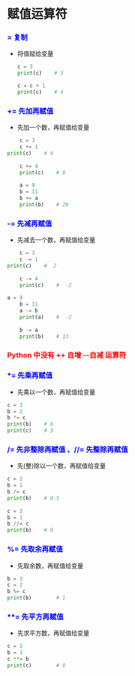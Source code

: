# **赋值运算符**

### **<font color="blue"> = 复制</font>**
- 将值赋给变量
  
    
  

    ```python
    c = 3
    print(c)    # 3
    
    c = c + 1
    print(c)    # 4
    ```

### **<font color="blue"> += 先加再赋值 </font>**
- 先加一个数，再赋值给变量
  
    
  
    
```python
    c = 3
    c += 1
print(c)    # 4
     
    c += 4
    print(c)    # 8
    
    a = 9
    b = 11
    b += a
    print(b)    # 20
```

### **<font color="blue"> -= 先减再赋值 </font>**
- 先减去一个数，再赋值给变量
  
    
  
    
```python
    c = 3
    c -= 1
print(c)    #  2
    
    c -= 4
    print(c)    #  -2
    
a = 9
    b = 11
    a -= b
    print(a)    #  -2
    
    b -= a
    print(b)    # 13
```

### **<font color="red"> Python 中没有 ++ 自增 --自减 运算符 </font>**

### **<font color="blue"> \*= 先乘再赋值 </font>**
- 先乘以一个数，再赋值给变量

```python
c = 3
b = 2
b *= c
print(b)    # 6
print(c)    # 3
```



### **<font color="blue"> /= 先非整除再赋值 、//= 先整除再赋值</font>**
- 先(整)除以一个数，再赋值给变量


```python
c = 2
b = 1
b /= c
print(b)    # 0.5
 
c = 2 
b = 1
b //= c
print(b)    # 0
```


### **<font color="blue"> %= 先取余再赋值</font>**
- 先取余数，再赋值给变量

```python
b = 3 
c = 2
b %= c
print(b)        # 1
```



### **<font color="blue"> \*\*= 先平方再赋值</font>**
- 先求平方数，再赋值给变量

```python
c = 2
b = 3
c **= b
print(c)        # 8
```



